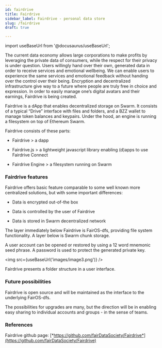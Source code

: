 ```yaml
---
id: fairdrive
title: Fairdrive
sidebar_label: Fairdrive - personal data store
slug: /fairdrive
draft: true

---
```

import useBaseUrl from '@docusaurus/useBaseUrl';

The current data economy allows large corporations to make profits by leveraging the private data of consumers, while the respect for their privacy is under question. Users willingly hand over their own, generated data in order to receive services and emotional wellbeing. We can enable users to experience the same services and emotional feedback without handing over the control over their being. Encryption and decentralized infrastructure give way to a future where people are truly free in choice and expression. In order to easily manage one’s digital avatars and their earnings, Fairdrive is being created.

Fairdrive is a dApp that enables decentralized storage on Swarm. It consists of a typical “Drive” interface with files and folders, and a BZZ wallet to manage token balances and keypairs. Under the hood, an engine is running a filesystem on top of Ethereum Swarm.

Fairdrive consists of these parts:

-   Fairdrive &gt; a dapp

-   Fairdrive.js &gt; a lightweight javascript library enabling (d)apps to use Fairdrive Connect

-   Fairdrive Engine &gt; a filesystem running on Swarm

### Fairdrive features

Fairdrive offers basic feature comparable to some well known more centralized solutions, but with some important differences:

-   Data is encrypted out-of-the box

-   Data is controlled by the user of Fairdrive

-   Data is stored in Swarm decentralized network

The layer immediately below Fairdrive is FairOS-dfs, providing file system functionality. A layer below is Swarm chunk storage.

A user account can be opened or restored by using a 12 word mnemonic seed phrase. A password is used to protect the generated private key.


<img src={useBaseUrl('images/image3.png')} />

Fairdrive presents a folder structure in a user interface.

### Future possibilities

Fairdrive is open source and will be maintained as the interface to the underlying FairOS-dfs.

The possibilities for upgrades are many, but the direction will be in enabling easy sharing to individual accounts and groups - in the sense of teams.

### References

Fairdrive github page: [*https://github.com/fairDataSociety/Fairdrive*](https://github.com/fairDataSociety/Fairdrive)
